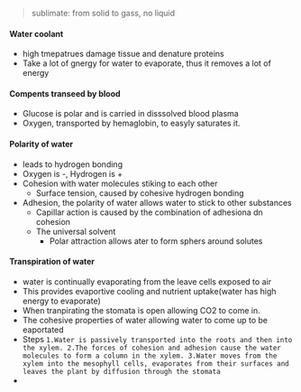 > sublimate: from solid to gass, no liquid
#### Water coolant
 - high tmepatrues damage tissue and denature proteins
 - Take a lot of gnergy for water to evaporate, thus it removes a lot of energy
#### Compents transeed by blood
 - Glucose is polar and is carried in disssolved blood plasma
 - Oxygen, transported by hemaglobin, to easyly saturates it.
#### Polarity of water
 - leads to hydrogen bonding
 - Oxygen is -, Hydrogen is +
 - Cohesion with water molecules stiking to each other
	 - Surface tension, caused by cohesive hydrogen bonding
 - Adhesion, the polarity of water allows water to stick to other substances
	 - Capillar action is caused by the combination of adhesiona dn cohesion
	 - The universal solvent
		 - Polar attraction allows ater to form sphers around solutes
#### Transpiration of water
 - water is continually evaporating from the leave cells exposed to air
 - This provides evaportive cooling and nutrient uptake(water has high energy to evaporate)
 - When tranpirating the stomata is open allowing CO2 to come in. 
 - The cohesive properties of water allowing water to come up to be eaportated
 - Steps `1.Water is passively transported into the roots and then into the xylem.
2.The forces of cohesion and adhesion cause the water molecules to form a column in the xylem.
3.Water moves from the xylem into the mesophyll cells, evaporates from their surfaces and leaves the plant by diffusion through the stomata`
 - 
<!--stackedit_data:
eyJoaXN0b3J5IjpbLTIwNTIzOTI2OTIsLTIwOTY3OTY0NTIsNT
U2NzYxMjM5LC00ODYxODkxODUsLTMxOTEzMzg4OSwxNDc3OTkz
MDQ2LDQ2OTAyMzIwMV19
-->